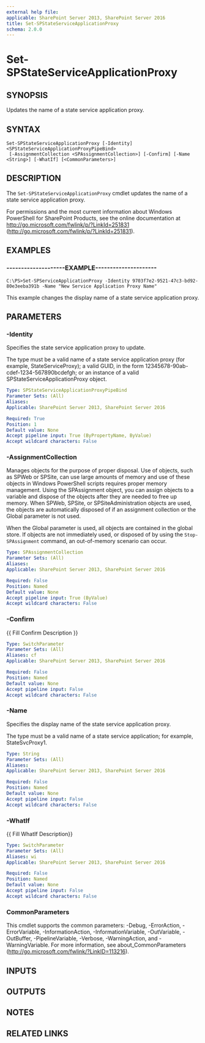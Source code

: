 ```yaml
---
external help file: 
applicable: SharePoint Server 2013, SharePoint Server 2016
title: Set-SPStateServiceApplicationProxy
schema: 2.0.0
---
```


# Set-SPStateServiceApplicationProxy

## SYNOPSIS
Updates the name of a state service application proxy.

## SYNTAX

```
Set-SPStateServiceApplicationProxy [-Identity] <SPStateServiceApplicationProxyPipeBind>
 [-AssignmentCollection <SPAssignmentCollection>] [-Confirm] [-Name <String>] [-WhatIf] [<CommonParameters>]
```

## DESCRIPTION
The `Set-SPStateServiceApplicationProxy` cmdlet updates the name of a state service application proxy.

For permissions and the most current information about Windows PowerShell for SharePoint Products, see the online documentation at http://go.microsoft.com/fwlink/p/?LinkId=251831 (http://go.microsoft.com/fwlink/p/?LinkId=251831).


## EXAMPLES

### --------------------EXAMPLE---------------------
```
C:\PS>Set-SPServiceApplicationProxy -Identity 9703f7e2-9521-47c3-bd92-80e3eeba391b -Name "New Service Application Proxy Name"
```

This example changes the display name of a state service application proxy.


## PARAMETERS

### -Identity
Specifies the state service application proxy to update.

The type must be a valid name of a state service application proxy (for example, StateServiceProxy); a valid GUID, in the form 12345678-90ab-cdef-1234-567890bcdefgh; or an instance of a valid SPStateServiceApplicationProxy object.

```yaml
Type: SPStateServiceApplicationProxyPipeBind
Parameter Sets: (All)
Aliases: 
Applicable: SharePoint Server 2013, SharePoint Server 2016

Required: True
Position: 1
Default value: None
Accept pipeline input: True (ByPropertyName, ByValue)
Accept wildcard characters: False
```

### -AssignmentCollection
Manages objects for the purpose of proper disposal.
Use of objects, such as SPWeb or SPSite, can use large amounts of memory and use of these objects in Windows PowerShell scripts requires proper memory management.
Using the SPAssignment object, you can assign objects to a variable and dispose of the objects after they are needed to free up memory.
When SPWeb, SPSite, or SPSiteAdministration objects are used, the objects are automatically disposed of if an assignment collection or the Global parameter is not used.

When the Global parameter is used, all objects are contained in the global store.
If objects are not immediately used, or disposed of by using the `Stop-SPAssignment` command, an out-of-memory scenario can occur.

```yaml
Type: SPAssignmentCollection
Parameter Sets: (All)
Aliases: 
Applicable: SharePoint Server 2013, SharePoint Server 2016

Required: False
Position: Named
Default value: None
Accept pipeline input: True (ByValue)
Accept wildcard characters: False
```

### -Confirm
{{ Fill Confirm Description }}

```yaml
Type: SwitchParameter
Parameter Sets: (All)
Aliases: cf
Applicable: SharePoint Server 2013, SharePoint Server 2016

Required: False
Position: Named
Default value: None
Accept pipeline input: False
Accept wildcard characters: False
```

### -Name
Specifies the display name of the state service application proxy.

The type must be a valid name of a state service application; for example, StateSvcProxy1.

```yaml
Type: String
Parameter Sets: (All)
Aliases: 
Applicable: SharePoint Server 2013, SharePoint Server 2016

Required: False
Position: Named
Default value: None
Accept pipeline input: False
Accept wildcard characters: False
```

### -WhatIf
{{ Fill WhatIf Description}}

```yaml
Type: SwitchParameter
Parameter Sets: (All)
Aliases: wi
Applicable: SharePoint Server 2013, SharePoint Server 2016

Required: False
Position: Named
Default value: None
Accept pipeline input: False
Accept wildcard characters: False
```

### CommonParameters
This cmdlet supports the common parameters: -Debug, -ErrorAction, -ErrorVariable, -InformationAction, -InformationVariable, -OutVariable, -OutBuffer, -PipelineVariable, -Verbose, -WarningAction, and -WarningVariable. For more information, see about_CommonParameters (http://go.microsoft.com/fwlink/?LinkID=113216).

## INPUTS

## OUTPUTS

## NOTES

## RELATED LINKS
